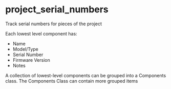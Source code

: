 # project_serial_numbers
Track serial numbers for pieces of the project

Each lowest level component has:

- Name
- Model/Type
- Serial Number
- Firmware Version
- Notes

A collection of lowest-level components can be grouped into a Components class.
The Components Class can contain more grouped items
